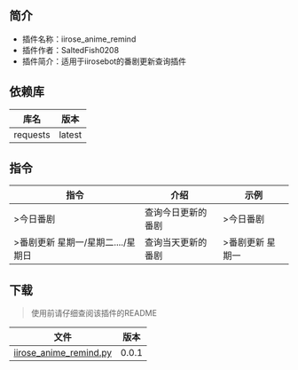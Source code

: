 ## 简介
- 插件名称：iirose_anime_remind
- 插件作者：SaltedFish0208
- 插件简介：适用于iirosebot的番剧更新查询插件

## 依赖库
| 库名     | 版本     |
|--------|--------|
| requests | latest |

## 指令

| 指令  | 介绍     | 示例  |
|-----|--------|-----|
| >今日番剧 | 查询今日更新的番剧 | >今日番剧 |
| >番剧更新 星期一/星期二..../星期日 | 查询当天更新的番剧 | >番剧更新 星期一 |

## 下载

> 使用前请仔细查阅该插件的README

| 文件                 | 版本    |
|--------------------|-------|
| [iirose_anime_remind.py](data/iirose_anime_remind.py) | 0.0.1 |